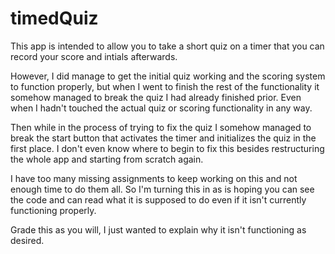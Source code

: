 # timedQuiz

This app is intended to allow you to take a short quiz on a timer that you can record your score and intials afterwards.

However, I did manage to get the initial quiz working and the scoring system to function properly, but when I went to finish the rest of the 
functionality it somehow managed to break the quiz I had already finished prior. Even when I hadn't touched the actual quiz or scoring 
functionality in any way. 

Then while in the process of trying to fix the quiz I somehow managed to break the start button that activates the timer and initializes the 
quiz in the first place. I don't even know where to begin to fix this besides restructuring the whole app and starting from scratch again.

I have too many missing assignments to keep working on this and not enough time to do them all. So I'm turning this in as is hoping you can 
see the code and can read what it is supposed to do even if it isn't currently functioning properly.

Grade this as you will, I just wanted to explain why it isn't functioning as desired.
